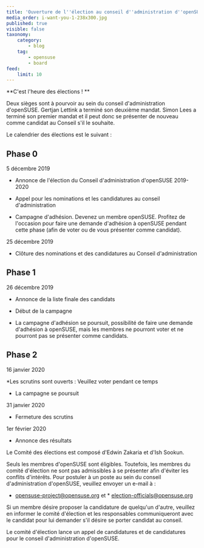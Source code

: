 ```yaml
---
title: 'Ouverture de l''élection au conseil d''administration d''openSUSE 2019-2020 - Appel à candidatures'
media_order: i-want-you-1-238x300.jpg
published: true
visible: false
taxonomy:
    category:
        - blog
    tag:
        - opensuse
        - board
feed:
    limit: 10
---
```


**C'est l'heure des élections ! **

Deux sièges sont à pourvoir au sein du conseil d'administration d'openSUSE. Gertjan Lettink a terminé son deuxième mandat. Simon Lees a terminé son premier mandat et il peut donc se présenter de nouveau comme candidat au Conseil s'il le souhaite.

Le calendrier des élections est le suivant :

## Phase 0 

5 décembre 2019

* Annonce de l'élection du Conseil d'administration d'openSUSE 2019-2020

* Appel pour les nominations et les candidatures au conseil d'administration

* Campagne d'adhésion. Devenez un membre openSUSE. Profitez de l'occasion pour faire une demande d'adhésion à openSUSE pendant cette phase (afin de voter ou de vous présenter comme candidat).

25 décembre 2019

* Clôture des nominations et des candidatures au Conseil d'administration

## Phase 1

26 décembre 2019

* Annonce de la liste finale des candidats

* Début de la campagne

* La campagne d'adhésion se poursuit, possibilité de faire une demande d'adhésion à openSUSE, mais les membres ne pourront voter et ne pourront pas se présenter comme candidats.

## Phase 2

16 janvier 2020

*Les scrutins sont ouverts : Veuillez voter pendant ce temps

* La campagne se poursuit

31 janvier 2020

* Fermeture des scrutins

1er février 2020

* Annonce des résultats

Le Comité des élections est composé d'Edwin Zakaria et d'Ish Sookun.

Seuls les membres d'openSUSE sont éligibles. Toutefois, les membres du comité d'élection ne sont pas admissibles à se présenter afin d'éviter les conflits d'intérêts. Pour postuler à un poste au sein du conseil d'administration d'openSUSE, veuillez envoyer un e-mail à :

* opensuse-project@opensuse.org et * election-officials@opensuse.org

Si un membre désire proposer la candidature de quelqu'un d'autre, veuillez en informer le comité d'élection et les responsables communiqueront avec le candidat pour lui demander s'il désire se porter candidat au conseil.

Le comité d'élection lance un appel de candidatures et de candidatures pour le conseil d'administration d'openSUSE.
